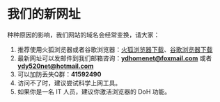 # 我们的新网址
种种原因的影响，我们网站的域名会经常变换，请大家：

1. 推荐使用火狐浏览器或者谷歌浏览器：[火狐浏览器下载](http://www.firefox.com.cn/)、[谷歌浏览器下载](https://www.google.cn/chrome/)
2. 最新网址可以发邮件到我们邮箱咨询：**[ydhomenet@foxmail.com](mailto:ydhomenet@foxmail.com)** 或者 **[ydy520net@hotmail.com](mailto:ydy520net@hotmail.com)**
3. 可以加防丢失Q群：**41592490**
4. 访问不了时，建议尝试科学上网工具。
5.  如果你是一名 IT 人员，建议你激活浏览器的 DoH 功能。
